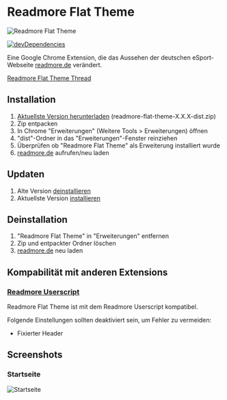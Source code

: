 # Readmore Flat Theme
![Readmore Flat Theme](http://i.imgur.com/bFptVBd.jpg)

[![devDependencies](https://david-dm.org/timche/readmore-flat-theme/dev-status.svg)](https://david-dm.org/timche/readmore-flat-theme#info=devDependencies)

Eine Google Chrome Extension, die das Aussehen der deutschen eSport-Webseite [readmore.de](http://www.readmore.de) verändert.

[Readmore Flat Theme Thread](http://www.readmore.de/forums/91-technik/60-software/139913-readmore-flat-theme-v0-0-3-chrome-only)

## Installation
1. [Aktuellste Version herunterladen](https://github.com/timche/readmore-flat-theme/releases) (readmore-flat-theme-X.X.X-dist.zip)
2. Zip entpacken
3. In Chrome "Erweiterungen" (Weitere Tools > Erweiterungen) öffnen
4. "dist"-Ordner in das "Erweiterungen"-Fenster reinziehen
5. Überprüfen ob "Readmore Flat Theme" als Erweiterung installiert wurde
5. [readmore.de](http://www.readmore.de) aufrufen/neu laden

## Updaten
1. Alte Version [deinstallieren](#deinstallation)
2. Aktuellste Version [installieren](#installation)

## Deinstallation
1. "Readmore Flat Theme" in "Erweiterungen" entfernen
2. Zip und entpackter Ordner löschen
3. [readmore.de](http://www.readmore.de) neu laden

## Kompabilität mit anderen Extensions
### [Readmore Userscript](https://github.com/thextor/readmore-userscript)
Readmore Flat Theme ist mit dem Readmore Userscript kompatibel.

Folgende Einstellungen sollten deaktiviert sein, um Fehler zu vermeiden:
* Fixierter Header

## Screenshots
### Startseite
![Startseite](http://i.imgur.com/UDKO9v7.png)
